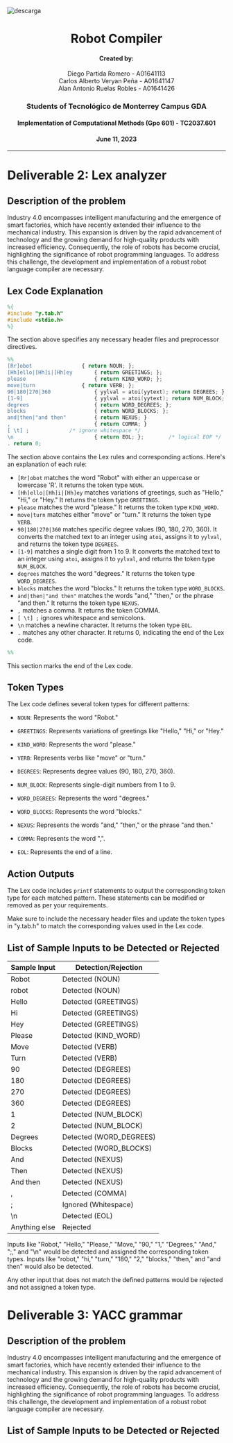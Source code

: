 ![descarga](https://github.com/AlanRuro/Robot-Compiler/assets/66846209/23f2cebd-87bf-49c5-8f2d-aa454aa624ca)

<h1 align="center">Robot Compiler</h1>

<h4 align="center">
  Created by:
</h4>

<p align="center">
  Diego Partida Romero - A01641113<br>
  Carlos Alberto Veryan Peña - A01641147<br>
  Alan Antonio Ruelas Robles - A01641426
</p>

<h3 align="center">Students of Tecnológico de Monterrey Campus GDA</h3>

<h4 align="center">Implementation of Computational Methods (Gpo 601) - TC2037.601</h4>

<h4 align="center">June 11, 2023</h4>

---

# Deliverable 2: Lex analyzer

## Description of the problem

Industry 4.0 encompasses intelligent manufacturing and the emergence of smart factories, which have recently extended their influence to the mechanical industry. This expansion is driven by the rapid advancement of technology and the growing demand for high-quality products with increased efficiency. Consequently, the role of robots has become crucial, highlighting the significance of robot programming languages. To address this challenge, the development and implementation of a robust robot language compiler are necessary.

## Lex Code Explanation

```lex
%{
#include "y.tab.h"
#include <stdio.h>
%}
```

The section above specifies any necessary header files and preprocessor directives.

```lex
%%
[Rr]obot	            { return NOUN; };
[Hh]ello|[Hh]i|[Hh]ey       { return GREETINGS; };
please                      { return KIND_WORD; };
move|turn	            { return VERB; };
90|180|270|360              { yylval = atoi(yytext); return DEGREES; };
[1-9]                       { yylval = atoi(yytext); return NUM_BLOCK; };
degrees                     { return WORD_DEGREES; };
blocks                      { return WORD_BLOCKS; };
and|then|"and then"         { return NEXUS; }
,                           { return COMMA; }
[ \t] ;			    /* ignore whitespace */
\n                          { return EOL; };		/* logical EOF */
. return 0;
```

The section above contains the Lex rules and corresponding actions. Here's an explanation of each rule:

- `[Rr]obot` matches the word "Robot" with either an uppercase or lowercase 'R'. It returns the token type `NOUN`.
- `[Hh]ello|[Hh]i|[Hh]ey` matches variations of greetings, such as "Hello," "Hi," or "Hey." It returns the token type `GREETINGS`.
- `please` matches the word "please." It returns the token type `KIND_WORD`.
- `move|turn` matches either "move" or "turn." It returns the token type `VERB`.
- `90|180|270|360` matches specific degree values (90, 180, 270, 360). It converts the matched text to an integer using `atoi`, assigns it to `yylval`, and returns the token type `DEGREES`.
- `[1-9]` matches a single digit from 1 to 9. It converts the matched text to an integer using `atoi`, assigns it to `yylval`, and returns the token type `NUM_BLOCK`.
- `degrees` matches the word "degrees." It returns the token type `WORD_DEGREES`.
- `blocks` matches the word "blocks." It returns the token type `WORD_BLOCKS`.
- `and|then|"and then"` matches the words "and," "then," or the phrase "and then." It returns the token type `NEXUS`.
- `,` matches a comma. It returns the token COMMA.
- `[ \t] ;` ignores whitespace and semicolons.
- `\n` matches a newline character. It returns the token type `EOL`.
- `.` matches any other character. It returns 0, indicating the end of the Lex code.

```lex
%%
```

This section marks the end of the Lex code.

## Token Types

The Lex code defines several token types for different patterns:

- `NOUN`: Represents the word "Robot."
- `GREETINGS`: Represents variations of greetings like "Hello," "Hi," or "Hey."
- `KIND_WORD`: Represents the word "please."

- `VERB`: Represents verbs like "move" or "turn."
- `DEGREES`: Represents degree values (90, 180, 270, 360).
- `NUM_BLOCK`: Represents single-digit numbers from 1 to 9.
- `WORD_DEGREES`: Represents the word "degrees."
- `WORD_BLOCKS`: Represents the word "blocks."
- `NEXUS`: Represents the words "and," "then," or the phrase "and then."
- `COMMA`: Represents the word ",".
- `EOL`: Represents the end of a line.

## Action Outputs

The Lex code includes `printf` statements to output the corresponding token type for each matched pattern. These statements can be modified or removed as per your requirements.

Make sure to include the necessary header files and update the token types in "y.tab.h" to match the corresponding values used in the Lex code.

## List of Sample Inputs to be Detected or Rejected

| Sample Input | Detection/Rejection |
|--------------|---------------------|
| Robot        | Detected (NOUN)     |
| robot        | Detected (NOUN)     |
| Hello        | Detected (GREETINGS)|
| Hi           | Detected (GREETINGS)|
| Hey          | Detected (GREETINGS)|
| Please       | Detected (KIND_WORD)|
| Move         | Detected (VERB)     |
| Turn         | Detected (VERB)     |
| 90           | Detected (DEGREES)  |
| 180          | Detected (DEGREES)  |
| 270          | Detected (DEGREES)  |
| 360          | Detected (DEGREES)  |
| 1            | Detected (NUM_BLOCK)|
| 2            | Detected (NUM_BLOCK)|
| Degrees      | Detected (WORD_DEGREES) |
| Blocks       | Detected (WORD_BLOCKS) |
| And          | Detected (NEXUS)    |
| Then         | Detected (NEXUS)    |
| And then     | Detected (NEXUS)    |
| ,            | Detected (COMMA)    |
| ;            | Ignored (Whitespace)|
| \n           | Detected (EOL)      |
| Anything else| Rejected            |

Inputs like "Robot," "Hello," "Please," "Move," "90," "1," "Degrees," "And," ";," and "\n" would be detected and assigned the corresponding token types. Inputs like "robot," "hi," "turn," "180," "2," "blocks," "then," and "and then" would also be detected.

Any other input that does not match the defined patterns would be rejected and not assigned a token type.

# Deliverable 3: YACC grammar

## Description of the problem

Industry 4.0 encompasses intelligent manufacturing and the emergence of smart factories, which have recently extended their influence to the mechanical industry. This expansion is driven by the rapid advancement of technology and the growing demand for high-quality products with increased efficiency. Consequently, the role of robots has become crucial, highlighting the significance of robot programming languages. To address this challenge, the development and implementation of a robust robot language compiler are necessary.


## List of Sample Inputs to be Detected or Rejected
